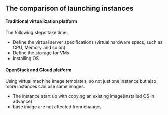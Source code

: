 ## The comparison of launching instances

#### Traditional virtualization platform

The following steps take time.

* Define the virtual server specifications (virtual hardware specs, such as CPU, Memory and so on)
* Define the storage for VMs
* Installing OS

#### OpenStack and Cloud platform

Using virtual machine image templates, so not just one instance but also more instances can use same images.

* The instance start up with copying an existing image(installed OS in advance)
* base image are not affected from changes
